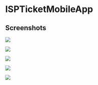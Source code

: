 # ISPTicketMobileApp

## Screenshots

![](Screenshots/01.png)

![](Screenshots/02.png)

![](Screenshots/03.png)

![](Screenshots/04.png)

![](Screenshots/05.png)